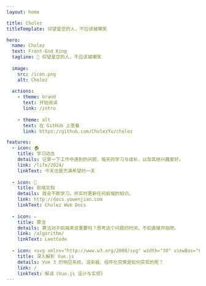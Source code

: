 ```yaml
---
layout: home

title: Cholez
titleTemplate: 仰望星空的人，不应该被嘲笑

hero:
  name: Cholez
  text: Front-End King
  tagline: 🌈 仰望星空的人，不应该被嘲笑
  
  image:
    src: /icon.png
    alt: Cholez
  
  actions:
    - theme: brand
      text: 开始阅读
      link: /intro
    
    - theme: alt
      text: 在 GitHub 上查看
      link: https://github.com/CholezYu/cholez

features:
  - icon: 🏠
    title: 学习动态
    details: 记录一下工作中遇到的问题，每天的学习与成长，以及其他兴趣爱好。
    link: /life/2024/
    linkText: 今天也是充满希望的一天
  
  - icon: 📖
    title: 前端文档
    details: 我会不断学习，并实时更新任何前端的知识。
    link: http://docs.yuwenjian.com
    linkText: Cholez Web Docs
  
  - icon: ✏️
    title: 算法
    details: 算法对于前端来说重要吗？思考这个问题的时间，不如直接开始吧。
    link: /algorithm/
    linkText: LeetCode
  
  - icon: <svg xmlns="http://www.w3.org/2000/svg" width="30" viewBox="0 0 256 220.8"><path fill="#41B883" d="M204.8 0H256L128 220.8 0 0h97.92L128 51.2 157.44 0h47.36Z"/><path fill="#41B883" d="m0 0 128 220.8L256 0h-51.2L128 132.48 50.56 0H0Z"/><path fill="#35495E" d="M50.56 0 128 133.12 204.8 0h-47.36L128 51.2 97.92 0H50.56Z"/></svg>
    title: 深入解析 Vue.js
    details: Vue 3 的响应系统、渲染器、组件化究竟是如何实现的呢？
    link: /
    linkText: 解读《Vue.js 设计与实现》
---
```


<script setup>
  import Members from "./components/Members.vue"
</script>

<Members />
